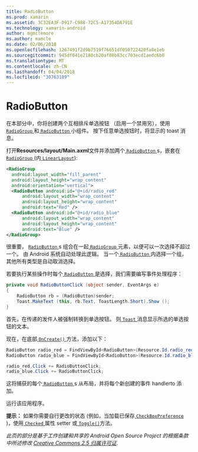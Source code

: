 ```yaml
---
title: RadioButton
ms.prod: xamarin
ms.assetid: 3C32EA3F-D917-C988-72C5-A17354DA791E
ms.technology: xamarin-android
author: mgmclemore
ms.author: mamcle
ms.date: 02/06/2018
ms.openlocfilehash: 1267491f2d9b7519f76651df059722420fa8e1eb
ms.sourcegitcommit: 945df041e2180cb20af08b83cc703ecd1aedc6b0
ms.translationtype: MT
ms.contentlocale: zh-CN
ms.lasthandoff: 04/04/2018
ms.locfileid: "30763109"
---
```

# <a name="radiobutton"></a>RadioButton

在本部分中，你将创建两个互相排斥单选按钮 （启用一个禁用另），使用[ `RadioGroup` ](https://developer.xamarin.com/api/type/Android.Widget.RadioGroup/)和[ `RadioButton` ](https://developer.xamarin.com/api/type/Android.Widget.RadioButton/)小组件。 按下任意单选按钮时，将显示的 toast 消息。


打开**Resources/layout/Main.axml**文件并添加两个[ `RadioButton` ](https://developer.xamarin.com/api/type/Android.Widget.RadioButton/)s，嵌套在[ `RadioGroup` ](https://developer.xamarin.com/api/type/Android.Widget.RadioGroup/) (内[ `LinearLayout`](https://developer.xamarin.com/api/type/Android.Widget.LinearLayout/)):

```xml
<RadioGroup
  android:layout_width="fill_parent"
  android:layout_height="wrap_content"
  android:orientation="vertical">
  <RadioButton android:id="@+id/radio_red"
      android:layout_width="wrap_content"
      android:layout_height="wrap_content"
      android:text="Red" />
  <RadioButton android:id="@+id/radio_blue"
      android:layout_width="wrap_content"
      android:layout_height="wrap_content"
      android:text="Blue" />
</RadioGroup>
```

很重要， [ `RadioButton` ](https://developer.xamarin.com/api/type/Android.Widget.RadioButton/)s 组合在一起[ `RadioGroup` ](https://developer.xamarin.com/api/type/Android.Widget.RadioGroup/)元素，以便可以一次选择不超过一个。 由 Android 系统自动处理此逻辑。 当一个[ `RadioButton` ](https://developer.xamarin.com/api/type/Android.Widget.RadioButton/)内选择一个组，其他所有类型是自动取消选择。

若要执行某些操作时每个[ `RadioButton` ](https://developer.xamarin.com/api/type/Android.Widget.RadioButton/)是选择，我们需要编写事件处理程序：

```csharp
private void RadioButtonClick (object sender, EventArgs e)
{
    RadioButton rb = (RadioButton)sender;
    Toast.MakeText (this, rb.Text, ToastLength.Short).Show ();
}
```

首先，在传递的发件人被强制转换到单选按钮。
则[ `Toast` ](https://developer.xamarin.com/api/type/Android.Widget.Toast/)消息显示所选的单选按钮的文本。

现在，在底部[ `OnCreate()` ](https://developer.xamarin.com/api/member/Android.App.Activity.OnCreate/p/Android.OS.Bundle/Android.OS.PersistableBundle)方法，添加以下：

```csharp
RadioButton radio_red = FindViewById<RadioButton>(Resource.Id.radio_red);
RadioButton radio_blue = FindViewById<RadioButton>(Resource.Id.radio_blue);

radio_red.Click += RadioButtonClick;
radio_blue.Click += RadioButtonClick;
```

这将捕获的每个[ `RadioButton` ](https://developer.xamarin.com/api/type/Android.Widget.RadioButton/)s 从布局，并将每个新创建的事件 handlerto 添加。

运行该应用程序。

**提示：** 如果你需要自行更改的状态 (例如，当加载已保存[ `CheckBoxPreference` ](https://developer.xamarin.com/api/type/Android.Preferences.CheckBoxPreference/))，使用[ `Checked` ](https://developer.xamarin.com/api/property/Android.Widget.CompoundButton.Checked/)属性 setter 或[ `Toggle()`](https://developer.xamarin.com/api/member/Android.Widget.CompoundButton.Toggle/)方法。

*此页的部分是基于工作创建和共享的 Android Open Source Project 的根据条款中所述修改*
[*Creative Commons 2.5 归属许可证*](http://creativecommons.org/licenses/by/2.5/). 

